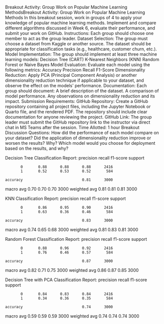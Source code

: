 Breakout Activity: Group Work on Popular Machine Learning MethodsBreakout Activity: Group Work on Popular Machine Learning Methods
In this breakout session, work in groups of 4 to apply your knowledge of popular machine learning methods. Implement and compare different algorithms discussed in Week 6, evaluate their performance, and submit your work on GitHub.
Instructions:
Each group should choose one member to act as the group leader.
Dataset Selection: The group must choose a dataset from Kaggle or another source. The dataset should be appropriate for classification tasks (e.g., healthcare, customer churn, etc.).
Model Implementation: The group should implement at least three machine learning models:
Decision Tree (CART)
K-Nearest Neighbors (KNN)
Random Forest or Naive Bayes
Model Evaluation: Evaluate each model using the following metrics:
Accuracy
Precision
Recall
F1-Score
Dimensionality Reduction: Apply PCA (Principal Component Analysis) or another dimensionality reduction technique if applicable to your dataset, and observe the effect on the models' performance.
Documentation: Each group should document:
A brief description of the dataset.
A comparison of model performance.
Any observations on dimensionality reduction and its impact.
Submission Requirements:
GitHub Repository:
Create a GitHub repository containing all project files, including the Jupyter Notebook or Quarto file, and the rendered PDF.
The repository should include clear documentation for anyone reviewing the project.
GitHub Link:
The group leader must submit the GitHub repository link to the instructor via direct chat in MS Teams after the session.
Time Allotted:
1 hour
Breakout Discussion Questions:
How did the performance of each model compare on your dataset?
Did the application of dimensionality reduction improve or worsen the results? Why?
Which model would you choose for deployment based on the results, and why?


Decision Tree Classification Report:
               precision    recall  f1-score   support

           0       0.88      0.88      0.88      2416
           1       0.52      0.53      0.52       584

    accuracy                           0.81      3000
   macro avg       0.70      0.70      0.70      3000
weighted avg       0.81      0.81      0.81      3000

KNN Classification Report:
               precision    recall  f1-score   support

           0       0.86      0.95      0.90      2416
           1       0.63      0.36      0.46       584

    accuracy                           0.83      3000
   macro avg       0.74      0.65      0.68      3000
weighted avg       0.81      0.83      0.81      3000

Random Forest Classification Report:
               precision    recall  f1-score   support

           0       0.88      0.96      0.92      2416
           1       0.76      0.46      0.57       584

    accuracy                           0.87      3000
   macro avg       0.82      0.71      0.75      3000
weighted avg       0.86      0.87      0.85      3000


Decision Tree with PCA Classification Report:
               precision    recall  f1-score   support

           0       0.84      0.83      0.84      2416
           1       0.34      0.36      0.35       584

    accuracy                           0.74      3000
   macro avg       0.59      0.59      0.59      3000
weighted avg       0.74      0.74      0.74      3000


